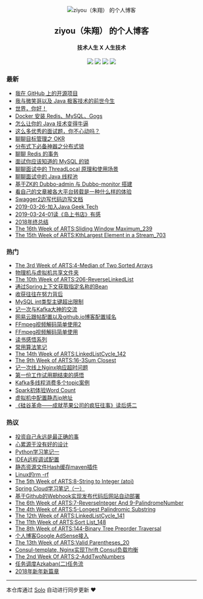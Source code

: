 <p align="center"><img alt="ziyou（朱翔） 的个人博客" src="https://static.b3log.org/images/brand/solo-32.png"></p><h2 align="center">
ziyou（朱翔） 的个人博客
</h2>

<h4 align="center">技术人生 X 人生技术</h4>
<p align="center"><a title="ziyou（朱翔） 的个人博客" target="_blank" href="https://github.com/zhuSilence/solo-blog"><img src="https://img.shields.io/github/last-commit/zhuSilence/solo-blog.svg?style=flat-square&color=FF9900"></a>
<a title="GitHub repo size in bytes" target="_blank" href="https://github.com/zhuSilence/solo-blog"><img src="https://img.shields.io/github/repo-size/zhuSilence/solo-blog.svg?style=flat-square"></a>
<a title="Solo Version" target="_blank" href="https://github.com/b3log/solo/releases"><img src="https://img.shields.io/badge/solo-3.6.5-f1e05a.svg?style=flat-square&color=blueviolet"></a>
<a title="Hits" target="_blank" href="https://github.com/b3log/hits"><img src="https://hits.b3log.org/zhuSilence/solo-blog.svg"></a></p>

### 最新

* [我在 GitHub 上的开源项目](http://home.zxsilence.cn:29090/my-github-repos)
* [我与微笑哥以及 Java 极客技术的前世今生](http://home.zxsilence.cn:29090/articles/2019/10/06/1570336005570.html)
* [世界，你好！](http://home.zxsilence.cn:29090/hello-solo)
* [Docker 安装 Redis、MySQL、Gogs](http://home.zxsilence.cn:29090/articles/2019/10/03/1570340331784.html)
* [怎么让你的 Java 技术变得牛逼](http://home.zxsilence.cn:29090/articles/2019/09/26/1570340333653.html)
* [这么多优秀的面试题，你不心动吗？](http://home.zxsilence.cn:29090/articles/2019/07/27/1570340329173.html)
* [聊聊目标管理之 OKR](http://home.zxsilence.cn:29090/articles/2019/07/24/1570340330829.html)
* [分布式下必备神器之分布式锁](http://home.zxsilence.cn:29090/articles/2019/07/11/1570340330491.html)
* [聊聊 Redis 的事务](http://home.zxsilence.cn:29090/articles/2019/07/02/1570340330089.html)
* [面试你应该知道的 MySQL 的锁](http://home.zxsilence.cn:29090/articles/2019/06/02/1570340331180.html)
* [聊聊面试中的 ThreadLocal 原理和使用场景](http://home.zxsilence.cn:29090/articles/2019/05/12/1570340333112.html)
* [聊聊面试中的 Java 线程池](http://home.zxsilence.cn:29090/articles/2019/04/29/1570340332611.html)
* [基于ZK的 Dubbo-admin 与 Dubbo-monitor 搭建](http://home.zxsilence.cn:29090/articles/2019/04/09/1570340333393.html)
* [看自己的文章被各大平台转载是一种什么样的体验](http://home.zxsilence.cn:29090/articles/2019/04/07/1570340332873.html)
* [Swagger2边写代码边写文档](http://home.zxsilence.cn:29090/articles/2019/03/28/1570340332324.html)
* [2019-03-26-加入Java Geek Tech](http://home.zxsilence.cn:29090/articles/2019/03/26/1570340333874.html)
* [2019-03-24-01读《岛上书店》有感](http://home.zxsilence.cn:29090/articles/2019/03/24/1570340331455.html)
* [2018年终总结](http://home.zxsilence.cn:29090/articles/2018/12/29/1570340345013.html)
* [The 16th Week of ARTS:Sliding Window Maximum_239](http://home.zxsilence.cn:29090/articles/2018/12/09/1570340347250.html)
* [The 15th Week of ARTS:KthLargest Element in a Stream_703](http://home.zxsilence.cn:29090/articles/2018/12/01/1570340346710.html)

### 热门

* [The 3rd Week of ARTS:4-Median of Two Sorted Arrays](http://home.zxsilence.cn:29090/articles/2018/07/14/1570340346034.html)
* [物理机与虚拟机共享文件夹](http://home.zxsilence.cn:29090/articles/2017/01/08/1570340338523.html)
* [The 10th Week of ARTS:206-ReverseLinkedList](http://home.zxsilence.cn:29090/articles/2018/10/14/1570340347519.html)
* [通过Spring上下文获取指定名称的Bean](http://home.zxsilence.cn:29090/articles/2016/12/28/1570340349379.html)
* [收获往往在努力背后](http://home.zxsilence.cn:29090/articles/2017/04/02/1571673933639.html)
* [MySQL int类型主键超出限制](http://home.zxsilence.cn:29090/articles/2017/07/15/1570340334400.html)
* [记一次与Kafka大神的交流](http://home.zxsilence.cn:29090/articles/2017/10/27/1570340334613.html)
* [网易云跟帖配置以及github.io博客配置域名](http://home.zxsilence.cn:29090/articles/2017/05/10/1570340334855.html)
* [FFmpeg视频解码简单使用2](http://home.zxsilence.cn:29090/articles/2017/09/27/1570340335456.html)
* [FFmpeg视频解码简单使用](http://home.zxsilence.cn:29090/articles/2017/01/12/1570340336388.html)
* [读书感悟系列](http://home.zxsilence.cn:29090/articles/2017/09/27/1570340337535.html)
* [常用算法笔记](http://home.zxsilence.cn:29090/articles/2018/11/02/1570340339479.html)
* [The 14th Week of ARTS:LinkedListCycle_142](http://home.zxsilence.cn:29090/articles/2018/11/25/1570340339742.html)
* [The 9th Week of ARTS:16-3Sum Closest](http://home.zxsilence.cn:29090/articles/2018/09/01/1570340340370.html)
* [记一次线上Nginx响应超时问题](http://home.zxsilence.cn:29090/articles/2018/08/31/1570340349147.html)
* [第一份工作试用期结束的感悟](http://home.zxsilence.cn:29090/articles/2016/12/22/1570340350455.html)
* [Kafka多线程消费多个topic案例](http://home.zxsilence.cn:29090/articles/2017/05/29/1571673936317.html)
* [Spark初体验Word Count](http://home.zxsilence.cn:29090/articles/2017/05/24/1570340335178.html)
* [虚拟机中配置静态ip地址](http://home.zxsilence.cn:29090/articles/2017/03/28/1570340336965.html)
* [《硅谷革命——成就苹果公司的疯狂往事》读后感二](http://home.zxsilence.cn:29090/articles/2017/10/22/1570340337252.html)

### 热议

* [投资自己永远是最正确的事](http://home.zxsilence.cn:29090/articles/2017/11/03/1570340334130.html)
* [心累源于没有好的设计](http://home.zxsilence.cn:29090/articles/2017/05/18/1570340336705.html)
* [Python学习笔记一](http://home.zxsilence.cn:29090/articles/2017/10/17/1570340337807.html)
* [IDEA远程调试配置](http://home.zxsilence.cn:29090/articles/2017/03/29/1570340338081.html)
* [静态资源文件Hash缓存maven插件](http://home.zxsilence.cn:29090/articles/2017/07/31/1570340338735.html)
* [Linux的rm -rf](http://home.zxsilence.cn:29090/articles/2017/02/19/1570340338964.html)
* [The 5th Week of ARTS:8-String to Integer (atoi)](http://home.zxsilence.cn:29090/articles/2018/07/28/1570340340057.html)
* [Spring Cloud学习笔记（一）](http://home.zxsilence.cn:29090/articles/2018/03/17/1570340340759.html)
* [基于Github的Webhook实现发布代码后网站自动部署](http://home.zxsilence.cn:29090/articles/2018/07/16/1570340341122.html)
* [The 6th Week of ARTS:7-ReverseInteger And 9-PalindromeNumber](http://home.zxsilence.cn:29090/articles/2018/08/05/1570340341441.html)
* [The 4th Week of ARTS:5-Longest Palindromic Substring](http://home.zxsilence.cn:29090/articles/2018/07/22/1570340342052.html)
* [The 12th Week of ARTS:LinkedListCycle_141](http://home.zxsilence.cn:29090/articles/2018/11/11/1570340342473.html)
* [The 11th Week of ARTS:Sort List_148](http://home.zxsilence.cn:29090/articles/2018/11/04/1570340342764.html)
* [The 8th Week of ARTS:144-Binary Tree Preorder Traversal](http://home.zxsilence.cn:29090/articles/2018/08/21/1570340343083.html)
* [个人博客Google AdSense接入](http://home.zxsilence.cn:29090/articles/2018/09/15/1570340343350.html)
* [The 13th Week of ARTS:Valid Parentheses_20](http://home.zxsilence.cn:29090/articles/2018/11/18/1570340343656.html)
* [Consul-template, Nginx实现Thrift Consul负载均衡](http://home.zxsilence.cn:29090/articles/2018/04/13/1570340344034.html)
* [The 2nd Week Of ARTS:2-AddTwoNumbers](http://home.zxsilence.cn:29090/articles/2018/07/02/1570340344342.html)
* [任务调度Azkaban(二)任务流](http://home.zxsilence.cn:29090/articles/2018/07/08/1570340344729.html)
* [2018年新年新篇章](http://home.zxsilence.cn:29090/articles/2018/01/11/1570340345493.html)

---

本仓库通过 [Solo](https://github.com/b3log/solo) 自动进行同步更新 ❤️ 